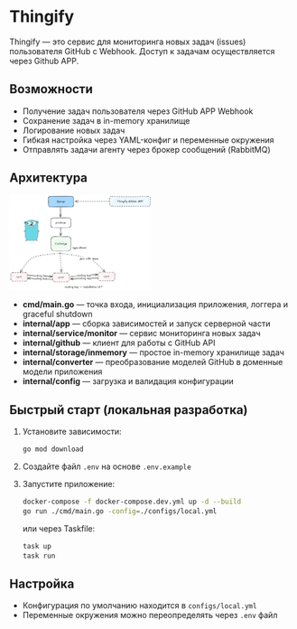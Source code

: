 # Thingify

Thingify — это сервис для мониторинга новых задач (issues) пользователя GitHub с Webhook. Доступ к задачам осуществляется через Github APP.

## Возможности

- Получение задач пользователя через GitHub APP Webhook
- Сохранение задач в in-memory хранилище
- Логирование новых задач
- Гибкая настройка через YAML-конфиг и переменные окружения
- Отправлять задачи агенту через брокер сообщений (RabbitMQ)

## Архитектура

<img src="assets/architecture.png" style="width:50%;" />

<!-- ![Архитектура приложения](resources/architecture.png) -->

- **cmd/main.go** — точка входа, инициализация приложения, логгера и graceful shutdown
- **internal/app** — сборка зависимостей и запуск серверной части
- **internal/service/monitor** — сервис мониторинга новых задач
- **internal/github** — клиент для работы с GitHub API
- **internal/storage/inmemory** — простое in-memory хранилище задач
- **internal/converter** — преобразование моделей GitHub в доменные модели приложения
- **internal/config** — загрузка и валидация конфигурации

## Быстрый старт (локальная разработка)

1. Установите зависимости:

    ```sh
    go mod download
    ```

<!-- TODO: блок про получение githbu token -->

2. Создайте файл `.env` на основе `.env.example`

3. Запустите приложение:
    ```sh
    docker-compose -f docker-compose.dev.yml up -d --build
    go run ./cmd/main.go -config=./configs/local.yml
    ```
    или через Taskfile:
    ```sh
    task up
    task run
    ```

## Настройка

- Конфигурация по умолчанию находится в `configs/local.yml`
- Переменные окружения можно переопределять через `.env` файл
